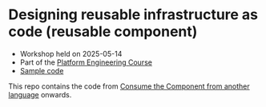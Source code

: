 # Designing reusable infrastructure as code (reusable component)

- Workshop held on 2025-05-14
- Part of the [Platform Engineering Course](https://info.pulumi.com/platform-engineering-workshop-series-intermediate)
- [Sample code](https://github.com/pulumi/workshops/tree/main)

This repo contains the code from [Consume the Component from another language](https://github.com/pulumi/workshops/tree/main/designing-reusable-infrastructure-as-code#consume-the-component-from-another-language) onwards.
